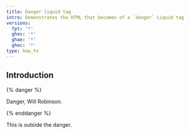 ```yaml
---
title: Danger liquid tag
intro: Demonstrates the HTML that becomes of a `danger` Liquid tag
versions:
  fpt: '*'
  ghes: '*'
  ghae: '*'
  ghec: '*'
type: how_to
---
```


## Introduction

{% danger %}

Danger, Will Robinson.

{% enddanger %}

This is outside the danger.

